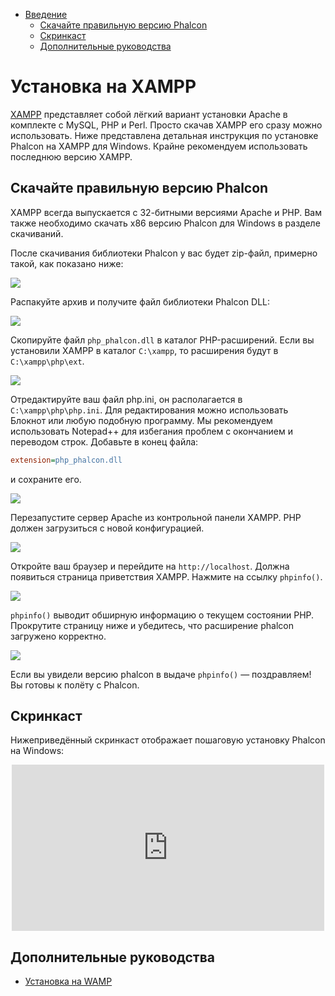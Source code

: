 <div class='article-menu'>
  <ul>
    <li>
      <a href="#overview">Введение</a> <ul>
        <li>
          <a href="#phalcon">Скачайте правильную версию Phalcon</a>
        </li>
        <li>
          <a href="#screencast">Скринкаст</a>
        </li>
        <li>
          <a href="#related">Дополнительные руководства</a>
        </li>
      </ul>
    </li>
  </ul>
</div>

<a name='overview'></a>

# Установка на XAMPP

[XAMPP](https://www.apachefriends.org/download.html) представляет собой лёгкий вариант установки Apache в комплекте с MySQL, PHP и Perl. Просто скачав XAMPP его сразу можно использовать. Ниже представлена детальная инструкция по установке Phalcon на XAMPP для Windows. Крайне рекомендуем использовать последнюю версию XAMPP.

<a name='phalcon'></a>

## Скачайте правильную версию Phalcon

XAMPP всегда выпускается с 32-битными версиями Apache и PHP. Вам также необходимо скачать x86 версию Phalcon для Windows в разделе скачиваний.

После скачивания библиотеки Phalcon у вас будет zip-файл, примерно такой, как показано ниже:

![](/images/content/webserver-xampp-1.png)

Распакуйте архив и получите файл библиотеки Phalcon DLL:

![](/images/content/webserver-xampp-2.png)

Скопируйте файл `php_phalcon.dll` в каталог PHP-расширений. Если вы установили XAMPP в каталог `C:\xampp`, то расширения будут в `C:\xampp\php\ext`.

![](/images/content/webserver-xampp-3.png)

Отредактируйте ваш файл php.ini, он располагается в `C:\xampp\php\php.ini`. Для редактирования можно использовать Блокнот или любую подобную программу. Мы рекомендуем использовать Notepad++ для избегания проблем с окончанием и переводом строк. Добавьте в конец файла:

```ini
extension=php_phalcon.dll
```

и сохраните его.

![](/images/content/webserver-xampp-4.png)

Перезапустите сервер Apache из контрольной панели XAMPP. PHP должен загрузиться с новой конфигурацией.

![](/images/content/webserver-xampp-5.png)

Откройте ваш браузер и перейдите на `http://localhost`. Должна появиться страница приветствия XAMPP. Нажмите на ссылку `phpinfo()`.

![](/images/content/webserver-xampp-6.png)

`phpinfo()` выводит обширную информацию о текущем состоянии PHP. Прокрутите страницу ниже и убедитесь, что расширение phalcon загружено корректно.

![](/images/content/webserver-xampp-7.png)

Если вы увидели версию phalcon в выдаче `phpinfo()` — поздравляем! Вы готовы к полёту с Phalcon.

<a name='screencast'></a>

## Скринкаст

Нижеприведённый скринкаст отображает пошаговую установку Phalcon на Windows:

<div align="center">
  <iframe src="https://player.vimeo.com/video/40265988" 
          width="500" 
          height="266" 
          frameborder="0" webkitallowfullscreen mozallowfullscreen allowfullscreen>
  </iframe>
</div>

<a name='related'></a>

## Дополнительные руководства

- [Установка на WAMP](/[[language]]/[[version]]/webserver-wamp)